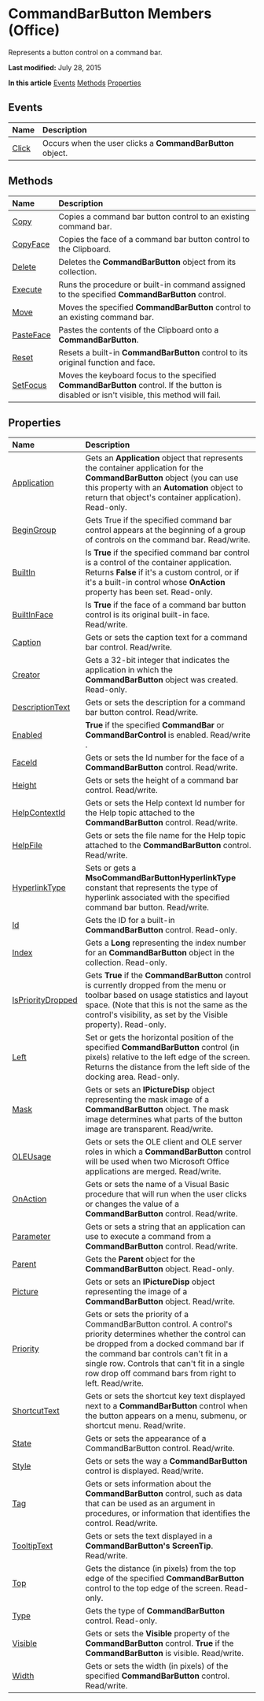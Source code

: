 
# CommandBarButton Members (Office)
Represents a button control on a command bar.

 **Last modified:** July 28, 2015

 **In this article**
 [Events](#sectionSection0)
 [Methods](#sectionSection1)
 [Properties](#sectionSection2)


## Events
<a name="sectionSection0"> </a>



|**Name**|**Description**|
|:-----|:-----|
| [Click](d4f970e6-8c37-c5cc-a0b4-4efe213a2e05.md)|Occurs when the user clicks a  **CommandBarButton** object.|

## Methods
<a name="sectionSection1"> </a>



|**Name**|**Description**|
|:-----|:-----|
| [Copy](a78a7922-aa51-7b9f-d7de-a227a6869140.md)|Copies a command bar button control to an existing command bar.|
| [CopyFace](09f09dbd-b70f-8b7d-1af7-7e43bffe3030.md)|Copies the face of a command bar button control to the Clipboard.|
| [Delete](af94a209-b651-442f-8fa3-3a6436833d15.md)|Deletes the  **CommandBarButton** object from its collection.|
| [Execute](1cf36559-86ba-8a9c-ef81-ef72185dd21c.md)|Runs the procedure or built-in command assigned to the specified  **CommandBarButton** control.|
| [Move](b2d462ec-63a7-a395-8d93-bedbf1d6941d.md)|Moves the specified  **CommandBarButton** control to an existing command bar.|
| [PasteFace](1c4179c4-b6b5-527f-5027-25ced8ee907d.md)|Pastes the contents of the Clipboard onto a  **CommandBarButton**.|
| [Reset](0e39c960-3928-f91a-cf7e-1df5a2fd217b.md)|Resets a built-in  **CommandBarButton** control to its original function and face.|
| [SetFocus](f6719533-1958-05d4-5f9c-7b09cb33b1c8.md)|Moves the keyboard focus to the specified  **CommandBarButton** control. If the button is disabled or isn't visible, this method will fail.|

## Properties
<a name="sectionSection2"> </a>



|**Name**|**Description**|
|:-----|:-----|
| [Application](c15d6f7e-c728-0e8a-9c56-c8b4cd59822a.md)|Gets an  **Application** object that represents the container application for the **CommandBarButton** object (you can use this property with an **Automation** object to return that object's container application). Read-only.|
| [BeginGroup](62f522cd-30de-85a6-bd2d-0bd3f6ccb44f.md)|Gets True if the specified command bar control appears at the beginning of a group of controls on the command bar. Read/write.|
| [BuiltIn](0a159c65-99d1-efdf-ec5c-f4e51060dd09.md)|Is  **True** if the specified command bar control is a control of the container application. Returns **False** if it's a custom control, or if it's a built-in control whose **OnAction** property has been set. Read-only.|
| [BuiltInFace](47c82878-17ea-b6ff-e841-c9f07342c8a3.md)|Is  **True** if the face of a command bar button control is its original built-in face. Read/write.|
| [Caption](1147e08a-b9f4-3ea9-3a86-d13394aa1959.md)|Gets or sets the caption text for a command bar control. Read/write.|
| [Creator](9c54fa96-8c97-fcae-067f-e8511560a15f.md)|Gets a 32-bit integer that indicates the application in which the  **CommandBarButton** object was created. Read-only.|
| [DescriptionText](bc22bef9-e923-40af-296b-959f3f3aeead.md)|Gets or sets the description for a command bar button control. Read/write.|
| [Enabled](264335ca-6506-0e86-16df-44af277ade83.md)| **True** if the specified **CommandBar** or **CommandBarControl** is enabled. Read/write .|
| [FaceId](c2151f20-b1c7-97eb-35ac-7a12c5ee3f28.md)|Gets or sets the Id number for the face of a  **CommandBarButton** control. Read/write.|
| [Height](b374ae8b-cce2-7562-1247-32ea90dc3c68.md)|Gets or sets the height of a command bar control. Read/write.|
| [HelpContextId](2e4f33db-7143-dd8d-65b3-d0c993f2e966.md)|Gets or sets the Help context Id number for the Help topic attached to the  **CommandBarButton** control. Read/write.|
| [HelpFile](6e97a52d-f50d-600b-26eb-b22988bd5ed5.md)|Gets or sets the file name for the Help topic attached to the  **CommandBarButton** control. Read/write.|
| [HyperlinkType](5769ce22-a9e8-3eb2-919f-a3d016cf0706.md)|Sets or gets a  **MsoCommandBarButtonHyperlinkType** constant that represents the type of hyperlink associated with the specified command bar button. Read/write.|
| [Id](d559a98c-b9b2-a987-c7af-278734a9545d.md)|Gets the ID for a built-in  **CommandBarButton** control. Read-only.|
| [Index](2924d346-735b-cdb3-6237-f840f017cf3e.md)|Gets a  **Long** representing the index number for an **CommandBarButton** object in the collection. Read-only.|
| [IsPriorityDropped](68398973-675f-2180-b22c-4ad5de0582f7.md)|Gets  **True** if the **CommandBarButton** control is currently dropped from the menu or toolbar based on usage statistics and layout space. (Note that this is not the same as the control's visibility, as set by the Visible property). Read-only.|
| [Left](0a3a83ce-bbb5-1884-4125-0d9f1bf20d27.md)|Set or gets the horizontal position of the specified  **CommandBarButton** control (in pixels) relative to the left edge of the screen. Returns the distance from the left side of the docking area. Read-only.|
| [Mask](de7179ac-6b39-2323-d84a-23abe3ed3167.md)|Gets or sets an  **IPictureDisp** object representing the mask image of a **CommandBarButton** object. The mask image determines what parts of the button image are transparent. Read/write.|
| [OLEUsage](4ff6f74d-4eed-8a30-468c-22be5dee1c7e.md)|Gets or sets the OLE client and OLE server roles in which a  **CommandBarButton** control will be used when two Microsoft Office applications are merged. Read/write.|
| [OnAction](c0a4148c-330a-6bd9-dd14-7ade8fc833fe.md)|Gets or sets the name of a Visual Basic procedure that will run when the user clicks or changes the value of a  **CommandBarButton** control. Read/write.|
| [Parameter](582718f1-8274-9862-c9a8-86bcd1c528b7.md)|Gets or sets a string that an application can use to execute a command from a  **CommandBarButton** control. Read/write.|
| [Parent](1238aea6-0a4c-0af7-7fc4-6c5fd2627b78.md)|Gets the  **Parent** object for the **CommandBarButton** object. Read-only.|
| [Picture](b9a2d133-23a8-ac09-8b8b-08eda1210717.md)|Gets or sets an  **IPictureDisp** object representing the image of a **CommandBarButton** object. Read/write.|
| [Priority](72599580-16d2-20b3-05ad-b454afbba6ef.md)|Gets or sets the priority of a CommandBarButton control. A control's priority determines whether the control can be dropped from a docked command bar if the command bar controls can't fit in a single row. Controls that can't fit in a single row drop off command bars from right to left. Read/write.|
| [ShortcutText](e0c76e70-16db-d3ae-9767-069579c8ea91.md)|Gets or sets the shortcut key text displayed next to a  **CommandBarButton** control when the button appears on a menu, submenu, or shortcut menu. Read/write.|
| [State](919ca064-507c-1db6-6b69-b586283ab67b.md)|Gets or sets the appearance of a CommandBarButton control. Read/write.|
| [Style](5a9d5a5e-8893-14db-71f2-e007e1f9249f.md)|Gets or sets the way a  **CommandBarButton** control is displayed. Read/write.|
| [Tag](c73a12a8-8b20-1e32-ad98-ae0bb3b1daed.md)|Gets or sets information about the  **CommandBarButton** control, such as data that can be used as an argument in procedures, or information that identifies the control. Read/write.|
| [TooltipText](12126126-f8b6-e8a4-3d32-4d5604928e8a.md)|Gets or sets the text displayed in a  **CommandBarButton's** **ScreenTip**. Read/write.|
| [Top](4ad019ed-a344-dac5-0063-b52bdead7916.md)|Gets the distance (in pixels) from the top edge of the specified  **CommandBarButton** control to the top edge of the screen. Read-only.|
| [Type](f317eb14-a5d6-857e-6b6b-89391937db96.md)|Gets the type of  **CommandBarButton** control. Read-only.|
| [Visible](121d4c6d-141d-882d-c77e-2ed9357c9445.md)|Gets or sets the  **Visible** property of the **CommandBarButton** control. **True** if the **CommandBarButton** is visible. Read/write.|
| [Width](f0e3f562-214b-4c0c-b239-611e710349e1.md)|Gets or sets the width (in pixels) of the specified  **CommandBarButton** control. Read/write.|
